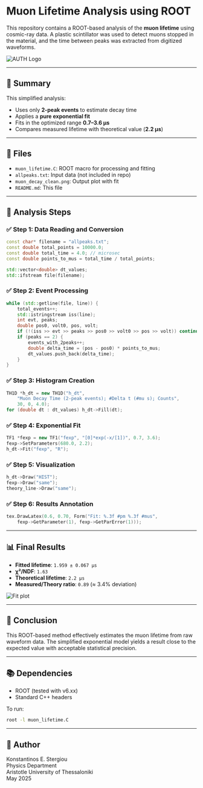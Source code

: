 # Muon Lifetime Analysis using ROOT

This repository contains a ROOT-based analysis of the **muon lifetime** using cosmic-ray data. A plastic scintillator was used to detect muons stopped in the material, and the time between peaks was extracted from digitized waveforms.

![AUTH Logo](auth_logo_bw.png)

---

## 📄 Summary

This simplified analysis:

- Uses only **2-peak events** to estimate decay time
- Applies a **pure exponential fit**
- Fits in the optimized range **0.7–3.6 μs**
- Compares measured lifetime with theoretical value (**2.2 μs**)

---

## 📁 Files

- `muon_lifetime.C`: ROOT macro for processing and fitting
- `allpeaks.txt`: Input data (not included in repo)
- `muon_decay_clean.png`: Output plot with fit
- `README.md`: This file

---

## 🔬 Analysis Steps

### ✅ Step 1: Data Reading and Conversion

```cpp
const char* filename = "allpeaks.txt";
const double total_points = 10000.0;
const double total_time = 4.0; // microsec
const double points_to_mus = total_time / total_points;

std::vector<double> dt_values;
std::ifstream file(filename);
```

### ✅ Step 2: Event Processing

```cpp
while (std::getline(file, line)) {
    total_events++;
    std::istringstream iss(line);
    int evt, peaks;
    double pos0, volt0, pos, volt;
    if (!(iss >> evt >> peaks >> pos0 >> volt0 >> pos >> volt)) continue;
    if (peaks == 2) {
        events_with_2peaks++;
        double delta_time = (pos - pos0) * points_to_mus;
        dt_values.push_back(delta_time);
    }
}
```

### ✅ Step 3: Histogram Creation

```cpp
TH1D *h_dt = new TH1D("h_dt", 
    "Muon Decay Time (2-peak events); #Delta t (#mu s); Counts", 
    30, 0, 4.0);
for (double dt : dt_values) h_dt->Fill(dt);
```

### ✅ Step 4: Exponential Fit

```cpp
TF1 *fexp = new TF1("fexp", "[0]*exp(-x/[1])", 0.7, 3.6);
fexp->SetParameters(680.0, 2.2);
h_dt->Fit("fexp", "R");
```

### ✅ Step 5: Visualization

```cpp
h_dt->Draw("HIST");
fexp->Draw("same");
theory_line->Draw("same");
```

### ✅ Step 6: Results Annotation

```cpp
tex.DrawLatex(0.6, 0.70, Form("Fit: %.3f #pm %.3f #mus", 
    fexp->GetParameter(1), fexp->GetParError(1)));
```

---

## 📊 Final Results

- **Fitted lifetime**: `1.959 ± 0.067 μs`
- **χ²/NDF**: `1.63`
- **Theoretical lifetime**: `2.2 μs`
- **Measured/Theory ratio**: `0.89` (≈ 3.4% deviation)

![Fit plot](muon_decay_clean.png)

---

## 📌 Conclusion

This ROOT-based method effectively estimates the muon lifetime from raw waveform data. The simplified exponential model yields a result close to the expected value with acceptable statistical precision.

---

## 📚 Dependencies

- ROOT (tested with v6.xx)
- Standard C++ headers

To run:

```bash
root -l muon_lifetime.C
```

---

## 👤 Author

Konstantinos E. Stergiou  
Physics Department  
Aristotle University of Thessaloniki  
May 2025

